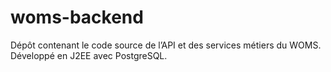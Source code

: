 # woms-backend
Dépôt contenant le code source de l’API et des services métiers du WOMS. Développé en J2EE avec PostgreSQL.
